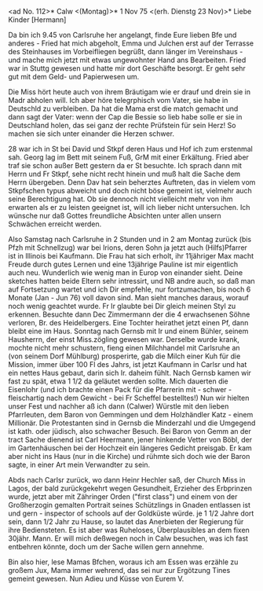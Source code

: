 <ad No. 112>* Calw <(Montag)>* 1 Nov 75
 <(erh. Dienstg 23 Nov)>*
Liebe Kinder [Hermann]

Da bin ich 9.45 von Carlsruhe her angelangt, finde Eure lieben Bfe und anderes - Fried hat mich abgeholt, Emma und Julchen erst auf der Terrasse des Steinhauses im Vorbeifliegen begrüßt, dann länger im Vereinshaus - und mache mich jetzt mit etwas ungewohnter Hand ans Bearbeiten. Fried war in Stuttg gewesen und hatte mir dort Geschäfte besorgt. Er geht sehr gut mit dem Geld- und Papierwesen um.

Die Miss hört heute auch von ihrem Bräutigam wie er drauf und drein sie in Madr abholen will. Ich aber höre telegrphisch vom Vater, sie habe in Deutschld zu verbleiben. Da hat die Mama erst die match gemacht und dann sagt der Vater: wenn der Cap die Bessie so lieb habe solle er sie in Deutschland holen, das sei ganz der rechte Prüfstein für sein Herz! So machen sie sich unter einander die Herzen schwer.

28 war ich in St bei David und Stkpf deren Haus und Hof ich zum erstenmal sah. Georg lag im Bett mit seinem Fuß, GrM mit einer Erkältung. Fried aber traf sie schon außer Bett gestern da er St besuchte. Ich sprach dann mit Herrn und Fr Stkpf, sehe nicht recht hinein und muß halt die Sache dem Herrn übergeben. Denn Dav hat sein beherztes Auftreten, das in vielem vom Stkpfschen typus abweicht und doch nicht böse gemeint ist, vielmehr auch seine Berechtigung hat. Ob sie dennoch nicht vielleicht mehr von ihm erwarten als er zu leisten geeignet ist, will ich lieber nicht untersuchen. Ich wünsche nur daß Gottes freundliche Absichten unter allen unsern Schwächen erreicht werden.

Also Samstag nach Carlsruhe in 2 Stunden und in 2 am Montag zurück (bis Pfzh mit Schnellzug) war bei Irions, deren Sohn ja jetzt auch (Hilfs)Pfarrer ist in Illinois bei Kaufmann. Die Frau hat sich erholt, ihr 11jähriger Max macht Freude durch gutes Lernen und eine 13jährige Pauline ist mir eigentlich auch neu. Wunderlich wie wenig man in Europ von einander sieht. Deine sketches hatten beide Eltern sehr intressirt, und NB andre auch, so daß man auf Fortsetzung wartet und ich Dir empfehle, nur fortzumachen, bis noch 6 Monate (Jan - Jun 76) voll davon sind. Man sieht manches daraus, worauf noch wenig geachtet wurde. Fr Ir glaubte bei Dir gleich meinen Styl zu erkennen. Besuchte dann Dec Zimmermann der die 4 erwachsenen Söhne verloren, Br. des Heidelbergers. Eine Tochter heirathet jetzt einen Pf, dann bleibt eine im Haus. Sonntag nach Gernsb mit Ir und einem Bühler, seinem Hausherrn, der einst Miss.zögling gewesen war. Derselbe wurde krank, mochte nicht mehr schustern, fieng einen Milchhandel mit Carlsruhe an (von seinem Dorf Mühlburg) prosperirte, gab die Milch einer Kuh für die Mission, immer über 100 Fl des Jahrs, ist jetzt Kaufmann in Carlsr und hat ein nettes Haus gebaut, darin sich Ir. daheim fühlt. Nach Gernsb kamen wir fast zu spät, etwa 1 1/2 da geläutet werden sollte. Mich dauerten die Eisenlohr (und ich brachte einen Pack für die Pfarrerin mit - schwer - fleischartig nach dem Gewicht - bei Fr Scheffel bestelltes!) Nun wir hielten unser Fest und nachher aß ich dann (Calwer) Würstle mit den lieben Pfarrleuten, dem Baron von Gemmingen und dem Holzhändler Katz - einem Millionär. Die Protestanten sind in Gernsb die Minderzahl und die Umgegend ist kath. oder jüdisch, also schwacher Besuch. Bei Baron von Gemm an der tract Sache dienend ist Carl Heermann, jener hinkende Vetter von Böbl, der im Gartenhäuschen bei der Hochzeit ein längeres Gedicht preisgab. Er kam aber nicht ins Haus (nur in die Kirche) und rühmte sich doch wie der Baron sagte, in einer Art mein Verwandter zu sein.

Abds nach Carlsr zurück, wo dann Heinr Hechler saß, der Church Miss in Lagos, der bald zurückgekehrt wegen Gesundheit, Erzieher des Erbprinzen wurde, jetzt aber mit Zähringer Orden ("first class") und einem von der Großherzogin gemalten Portrait seines Schützlings in Gnaden entlassen ist und gern - inspector of schools auf der Goldküste würde. je 1 1/2 Jahre dort sein, dann 1/2 Jahr zu Hause, so lautet das Anerbieten der Regierung für ihre Bediensteten. Es ist aber was Ruheloses, Überplausibles an dem fixen 30jähr. Mann. Er will mich deßwegen noch in Calw besuchen, was ich fast entbehren könnte, doch um der Sache willen gern annehme.

Bin also hier, lese Mamas Bfchen, woraus ich am Essen was erzähle zu großem Jux, Mama immer wehrend, das sei nur zur Ergötzung Tines gemeint gewesen. Nun Adieu und Küsse
 von Eurem V.
